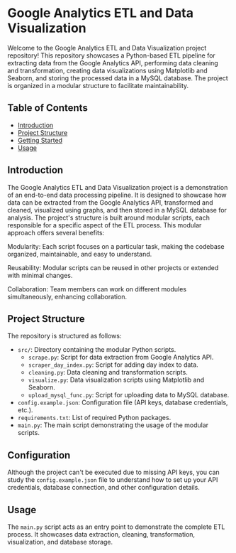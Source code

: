 # Google Analytics ETL and Data Visualization


Welcome to the Google Analytics ETL and Data Visualization project repository! This repository showcases a Python-based ETL pipeline for extracting data from the Google Analytics API, performing data cleaning and transformation, creating data visualizations using Matplotlib and Seaborn, and storing the processed data in a MySQL database. The project is organized in a modular structure to facilitate maintainability.

## Table of Contents

- [Introduction](#introduction)
- [Project Structure](#project-structure)
- [Getting Started](#getting-started)
- [Usage](#usage)

## Introduction

The Google Analytics ETL and Data Visualization project is a demonstration of an end-to-end data processing pipeline. It is designed to showcase how data can be extracted from the Google Analytics API, transformed and cleaned, visualized using graphs, and then stored in a MySQL database for analysis.
The project's structure is built around modular scripts, each responsible for a specific aspect of the ETL process. This modular approach offers several benefits:

Modularity: Each script focuses on a particular task, making the codebase organized, maintainable, and easy to understand.

Reusability: Modular scripts can be reused in other projects or extended with minimal changes.

Collaboration: Team members can work on different modules simultaneously, enhancing collaboration.


## Project Structure

The repository is structured as follows:

- `src/`: Directory containing the modular Python scripts.
  - `scrape.py`: Script for data extraction from Google Analytics API.
  - `scraper_day_index.py`: Script for adding day index to data.
  - `cleaning.py`: Data cleaning and transformation scripts.
  - `visualize.py`: Data visualization scripts using Matplotlib and Seaborn.
  - `upload_mysql_func.py`: Script for uploading data to MySQL database.
- `config.example.json`: Configuration file (API keys, database credentials, etc.).
- `requirements.txt`: List of required Python packages.
- `main.py`: The main script demonstrating the usage of the modular scripts.

## Configuration

Although the project can't be executed due to missing API keys, you can study the `config.example.json` file to understand how to set up your API credentials, database connection, and other configuration details.

## Usage

The `main.py` script acts as an entry point to demonstrate the complete ETL process. It showcases data extraction, cleaning, transformation, visualization, and database storage.
